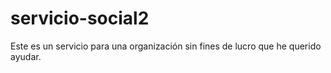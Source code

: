 servicio-social2
================
Este es un servicio para una organización sin fines de lucro que he querido ayudar.
